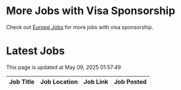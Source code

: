 # More Jobs with Visa Sponsorship

Check out [Europe Jobs](https://github.com/sureshparimi/europejobs#latest-jobs) for more jobs with visa sponsorship.

# Latest Jobs

This page is updated at May 09, 2025 01:57:49

| Job Title | Job Location | Job Link | Job Posted |
| --- | --- | --- | --- |

